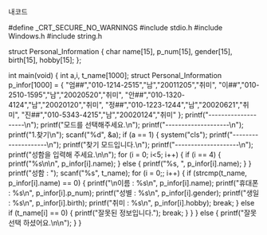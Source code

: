 
내코드

#define _CRT_SECURE_NO_WARNINGS
#include stdio.h
#include Windows.h
#include string.h

struct Personal_Information {
	char name[15], p_num[15], gender[15], birth[15], hobby[15];
};

int main(void) {
	int a,i, t_name[1000];
	struct Personal_Information p_infor[1000] = 
	{ "엄##","010-1214-2515","남","20011205","취미",
	  "이##","010-2510-1595","남","20020520","취미",
	  "안##","010-1320-4124","남","20020120","취미",
	  "정##","010-1223-1244","남","20020621","취미",
	  "진##","010-5343-4215","남","20020124","취미"
	};
	printf("--------------------\n");
	printf("모드를 선택해주세요.\n");
	printf("--------------------\n");
	printf("1.찾기\n");
	scanf("%d", &a);
	if (a == 1) {
		system("cls");
		printf("--------------------\n");
		printf("찾기 모드입니다.\n");
		printf("--------------------\n");
		printf("성함을 입력해 주세요.\n\n");
		for (i = 0; i<5; i++) {
			if (i == 4) {
				printf("%s\n\n", p_infor[i].name);
			}
			else {
				printf("%s, ", p_infor[i].name);
			}
		}
		printf("성함 : ");
		scanf("%s", t_name);
		for (i = 0;; i++) {
			if (strcmp(t_name, p_infor[i].name) == 0) {
				printf("\n이름 : %s\n", p_infor[i].name);
				printf("휴대폰 : %s\n", p_infor[i].p_num);
				printf("성별 : %s\n", p_infor[i].gender);
				printf("생일 : %s\n", p_infor[i].birth);
				printf("취미 : %s\n", p_infor[i].hobby);
				break;
			}
			else if (t_name[i] == 0) {
				printf("잘못된 정보입니다.");
				break;
			}
		}
	}
	else {
		printf("잘못 선택 하셨어요.\n\n");
	}
}
